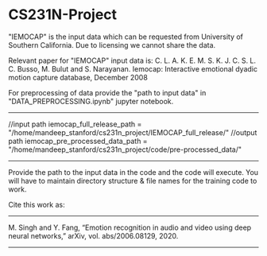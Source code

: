 # CS231N-Project

"IEMOCAP" is the input data which can be requested from University of Southern California. Due to licensing we cannot share the data.

Relevant paper for "IEMOCAP" input data is:
C. L. A. K. E. M. S. K. J. C. S. L. C. Busso, M. Bulut and
S. Narayanan. Iemocap: Interactive emotional dyadic motion
capture database, December 2008


For preprocessing of data provide the "path to input data" in "DATA_PREPROCESSING.ipynb" jupyter notebook.
*********************
//input path
iemocap_full_release_path = "/home/mandeep_stanford/cs231n_project/IEMOCAP_full_release/"
//output path
iemocap_pre_processed_data_path = "/home/mandeep_stanford/cs231n_project/code/pre-processed_data/"
*********************

Provide the path to the input data in the code and the code will execute. You will have to maintain directory structure & file names for the training code to work.



Cite this work as:
********************
M. Singh and Y. Fang, “Emotion recognition in audio and video using
deep neural networks,” arXiv, vol. abs/2006.08129, 2020.
********************
